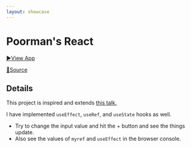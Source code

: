 ```yaml
---
layout: showcase
---
```


# Poorman's React

[:arrow_forward:View App](https://codepen.io/shubhamcanmakecommit/pen/poNNGGZ?editors=0010) 

[:book:Source](https://codepen.io/shubhamcanmakecommit/pen/poNNGGZ?editors=0010)

## Details

This project is inspired and extends [this talk.](https://www.youtube.com/watch?v=f2mMOiCSj5c)

I have implemented `useEffect`, `useRef`, and `useState` hooks as well.

- Try to change the input value and hit the + button and see the things update.
- Also see the values of `myref` and `useEffect` in the browser console.
